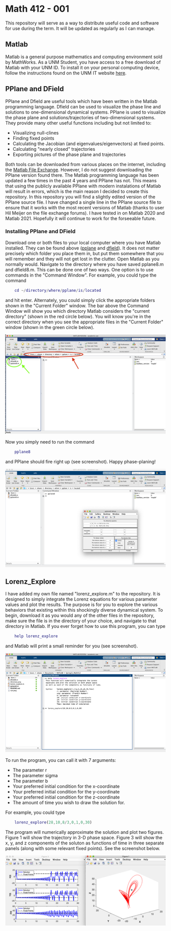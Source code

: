 <h1> Math 412 - 001</h1>

This repository will serve as a way to distribute useful code and software for use during the term. 
It will be updated as regularly as I can manage. 


<h2>Matlab</h2>

Matlab is a general purpose mathematics and computing environment sold by MathWorks.
As a UNM Student, you have access to a free download of Matlab with your UNM ID. 
To install it on your personal computing device, follow the instructions found on the UNM IT website [here](http://it.unm.edu/download/). 


<h2>PPlane and DField</h2>

PPlane and Dfield are useful tools which have been written in the Matlab programming language. 
Dfield can be used to visualize the phase line and solutions to one-dimensional dynamical systems.
PPlane is used to visualize the phase plane and solutions/trajectories of two-dimensional systems. 
They provide many other useful functions including but not limited to:
* Visualizing null-clines
* Finding fixed points
* Calculating the Jacobian (and eigenvalues/eigenvectors) at fixed points.
* Calculating "nearly closed" trajectories
* Exporting pictures of the phase plane and trajectories

Both tools can be downloaded from various places on the internet, including the [Matlab File Exchange](https://www.mathworks.com/matlabcentral/fileexchange/). 
However, I do not suggest downloading the PPlane version found there. 
The Matlab programming language has been updated a few times in the past 4 years and PPlane has not. 
This means that using the publicly available PPlane with modern instalations of Matlab will result in errors, which is the main reason I decided to create this repository. 
In this repository you will find a slightly edited version of the PPlane source file. 
I have changed a single line in the PPlane source file to ensure that it works with the most recent versions of Matlab (thanks to user Hil Meijer on the file exchange forums). 
I have tested in on Matlab 2020 and Matlab 2021.
Hopefully it will continue to work for the forseeable future.

<h3>Installing PPlane and DField</h3>

Download one or both files to your local computer where you have Matlab installed. 
They can be found above ([pplane](https://github.com/OwenLewis/Spring21_Math412/blob/master/pplane8.m) and [dfield](https://github.com/OwenLewis/Spring21_Math412/blob/master/dfield8.m)).
It does not matter precisely which folder you place them in, but put them somewhere that you will remember and they will not get lost in the clutter. 
Open Matlab as you normally would. 
Navigate to the directory where you have saved pplane8.m and dfield8.m. 
This can be done one of two ways.
One option is to use commands in the "Command Window".
For example, you could type the command

```matlab
	cd ~/directory/where/pplane/is/located

```
and hit enter. 
Alternately, you could simply click the appropriate folders shown in the "Current Folder" window. 
The bar above the Command Window will show you which directory Matlab considers the "current directory" (shown in the red circle below). 
You will know you're in the correct directory when you see the appropriate files in the "Current Folder" window (shown in the green circle below).

![Alt Text](./directory.png)

Now you simply need to run the command
```matlab
	pplane8
```
and PPlane should fire right up (see screenshot). 
Happy phase-planing!

![Alt Text](./run.png)


<h2>Lorenz_Explore</h2>
I have added my own file named "lorenz_explore.m" to the repository. 
It is designed to simply integrate the Lorenz equations for various parameter values and plot the results. 
The purpose is for you to explore the various behaviors that existing within this shockingly diverse dynamical system. 
To begin, download it as you would any of the other files in the repository, make sure the file is in the directory of your choice, and navigate to that directory in Matlab. 
If you ever forget how to use this program, you can type 

```matlab
	help lorenz_explore
```
and Matlab will print a small reminder for you (see screenshot). 

![Alt Text](./explore.png)

To run the program, you can call it with 7 arguments:
* The parameter r
* The parameter sigma
* The parameter b
* Your preferred initial condition for the x-coordinate
* Your preferred initial condition for the y-coordinate
* Your preferred initial condition for the z-coordinate
* The amount of time you wish to draw the solution for.

For example, you could type

```matlab
	lorenz_explore(28,10,8/3,0,1,0,30)
```

The program will numerically approximate the solution and plot two figures. 
Figure 1 will show the trajectory in 3-D phase space.
Figure 3 will show the x, y, and z components of the soluton as functions of time in three separate panels (along with some relevant fixed points).
See the screenshot below.

![Alt Text](./results.png)